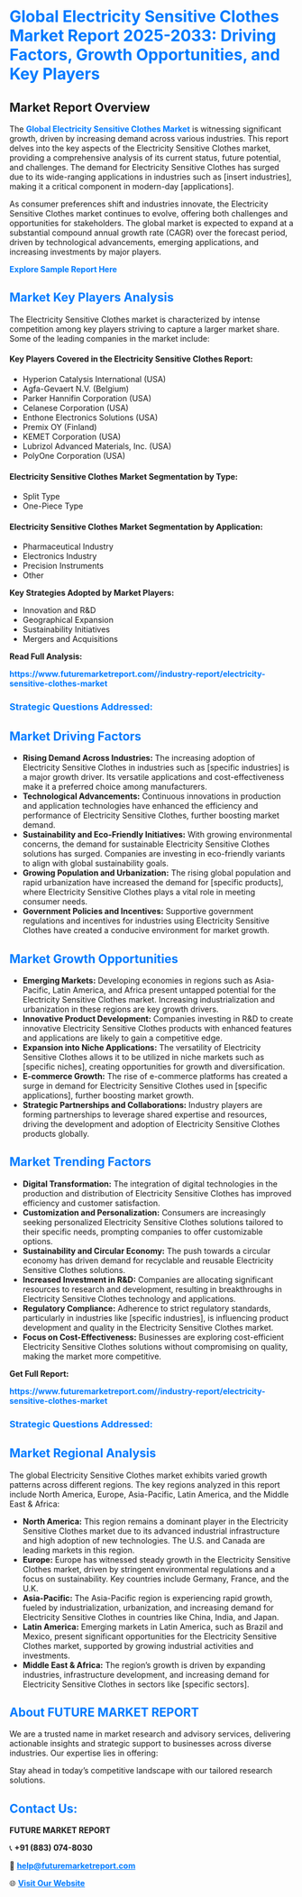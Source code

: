<h1 style="color: #007BFF;">Global Electricity Sensitive Clothes Market Report 2025-2033: Driving Factors, Growth Opportunities, and Key Players</h1>

<section id="overview">
<h2>Market Report Overview</h2>
<p>The <a href="https://www.futuremarketreport.com//industry-report/electricity-sensitive-clothes-market" style="color: #007BFF; text-decoration: none;"><strong>Global Electricity Sensitive Clothes Market</strong></a> is witnessing significant growth, driven by increasing demand across various industries. This report delves into the key aspects of the Electricity Sensitive Clothes market, providing a comprehensive analysis of its current status, future potential, and challenges. The demand for Electricity Sensitive Clothes has surged due to its wide-ranging applications in industries such as [insert industries], making it a critical component in modern-day [applications].</p>
<p>As consumer preferences shift and industries innovate, the Electricity Sensitive Clothes market continues to evolve, offering both challenges and opportunities for stakeholders. The global market is expected to expand at a substantial compound annual growth rate (CAGR) over the forecast period, driven by technological advancements, emerging applications, and increasing investments by major players.</p>
</section>

<section id="overview">
<p><a href="https://www.futuremarketreport.com//request-sample/reportId=85475" style="color: #007BFF; text-decoration: none;"><strong>Explore Sample Report Here</strong></a></p>
</section>

<section id="key-players">
<h2 style="color: #007BFF;">Market Key Players Analysis</h2>
<p>The Electricity Sensitive Clothes market is characterized by intense competition among key players striving to capture a larger market share. Some of the leading companies in the market include:</p>
<h4>Key Players Covered in the Electricity Sensitive Clothes Report:</h4>
<ul><li>Hyperion Catalysis International (USA)</li><li>Agfa-Gevaert N.V. (Belgium)</li><li>Parker Hannifin Corporation (USA)</li><li>Celanese Corporation (USA)</li><li>Enthone Electronics Solutions (USA)</li><li>Premix OY (Finland)</li><li>KEMET Corporation (USA)</li><li>Lubrizol Advanced Materials, Inc. (USA)</li><li>PolyOne Corporation (USA)</li></ul>
<h4>Electricity Sensitive Clothes Market Segmentation by Type:</h4>
<ul><li>Split Type</li><li>One-Piece Type</li></ul>

<h4>Electricity Sensitive Clothes Market Segmentation by Application:</h4>
<ul><li>Pharmaceutical Industry</li><li>Electronics Industry</li><li>Precision Instruments</li><li>Other</li></ul>
<p><strong>Key Strategies Adopted by Market Players:</strong></p>
<ul>
<li>Innovation and R&D</li>
<li>Geographical Expansion</li>
<li>Sustainability Initiatives</li>
<li>Mergers and Acquisitions</li>
</ul>
</section>

<section>
<p><strong>Read Full Analysis: </strong></p><a href="https://www.futuremarketreport.com//industry-report/electricity-sensitive-clothes-market" style="color: #007BFF; text-decoration: none;"><strong>https://www.futuremarketreport.com//industry-report/electricity-sensitive-clothes-market</strong></a>
<h3 style="color: #007BFF;">Strategic Questions Addressed:</h3>
</section>

<section id="driving-factors">
<h2 style="color: #007BFF;">Market Driving Factors</h2>
<ul>
<li><strong>Rising Demand Across Industries:</strong> The increasing adoption of Electricity Sensitive Clothes in industries such as [specific industries] is a major growth driver. Its versatile applications and cost-effectiveness make it a preferred choice among manufacturers.</li>
<li><strong>Technological Advancements:</strong> Continuous innovations in production and application technologies have enhanced the efficiency and performance of Electricity Sensitive Clothes, further boosting market demand.</li>
<li><strong>Sustainability and Eco-Friendly Initiatives:</strong> With growing environmental concerns, the demand for sustainable Electricity Sensitive Clothes solutions has surged. Companies are investing in eco-friendly variants to align with global sustainability goals.</li>
<li><strong>Growing Population and Urbanization:</strong> The rising global population and rapid urbanization have increased the demand for [specific products], where Electricity Sensitive Clothes plays a vital role in meeting consumer needs.</li>
<li><strong>Government Policies and Incentives:</strong> Supportive government regulations and incentives for industries using Electricity Sensitive Clothes have created a conducive environment for market growth.</li>
</ul>
</section>

<section id="growth-opportunities">
<h2 style="color: #007BFF;">Market Growth Opportunities</h2>
<ul>
<li><strong>Emerging Markets:</strong> Developing economies in regions such as Asia-Pacific, Latin America, and Africa present untapped potential for the Electricity Sensitive Clothes market. Increasing industrialization and urbanization in these regions are key growth drivers.</li>
<li><strong>Innovative Product Development:</strong> Companies investing in R&D to create innovative Electricity Sensitive Clothes products with enhanced features and applications are likely to gain a competitive edge.</li>
<li><strong>Expansion into Niche Applications:</strong> The versatility of Electricity Sensitive Clothes allows it to be utilized in niche markets such as [specific niches], creating opportunities for growth and diversification.</li>
<li><strong>E-commerce Growth:</strong> The rise of e-commerce platforms has created a surge in demand for Electricity Sensitive Clothes used in [specific applications], further boosting market growth.</li>
<li><strong>Strategic Partnerships and Collaborations:</strong> Industry players are forming partnerships to leverage shared expertise and resources, driving the development and adoption of Electricity Sensitive Clothes products globally.</li>
</ul>
</section>

<section id="trending-factors">
<h2 style="color: #007BFF;">Market Trending Factors</h2>
<ul>
<li><strong>Digital Transformation:</strong> The integration of digital technologies in the production and distribution of Electricity Sensitive Clothes has improved efficiency and customer satisfaction.</li>
<li><strong>Customization and Personalization:</strong> Consumers are increasingly seeking personalized Electricity Sensitive Clothes solutions tailored to their specific needs, prompting companies to offer customizable options.</li>
<li><strong>Sustainability and Circular Economy:</strong> The push towards a circular economy has driven demand for recyclable and reusable Electricity Sensitive Clothes solutions.</li>
<li><strong>Increased Investment in R&D:</strong> Companies are allocating significant resources to research and development, resulting in breakthroughs in Electricity Sensitive Clothes technology and applications.</li>
<li><strong>Regulatory Compliance:</strong> Adherence to strict regulatory standards, particularly in industries like [specific industries], is influencing product development and quality in the Electricity Sensitive Clothes market.</li>
<li><strong>Focus on Cost-Effectiveness:</strong> Businesses are exploring cost-efficient Electricity Sensitive Clothes solutions without compromising on quality, making the market more competitive.</li>
</ul>
</section>

<section>
<p><strong>Get Full Report: </strong></p><a href="https://www.futuremarketreport.com//industry-report/electricity-sensitive-clothes-market" style="color: #007BFF; text-decoration: none;"><strong>https://www.futuremarketreport.com//industry-report/electricity-sensitive-clothes-market</strong></a>
<h3 style="color: #007BFF;">Strategic Questions Addressed:</h3>
</section>


<section id="regional-analysis">
<h2 style="color: #007BFF;">Market Regional Analysis</h2>
<p>The global Electricity Sensitive Clothes market exhibits varied growth patterns across different regions. The key regions analyzed in this report include North America, Europe, Asia-Pacific, Latin America, and the Middle East & Africa:</p>
<ul>
<li><strong>North America:</strong> This region remains a dominant player in the Electricity Sensitive Clothes market due to its advanced industrial infrastructure and high adoption of new technologies. The U.S. and Canada are leading markets in this region.</li>
<li><strong>Europe:</strong> Europe has witnessed steady growth in the Electricity Sensitive Clothes market, driven by stringent environmental regulations and a focus on sustainability. Key countries include Germany, France, and the U.K.</li>
<li><strong>Asia-Pacific:</strong> The Asia-Pacific region is experiencing rapid growth, fueled by industrialization, urbanization, and increasing demand for Electricity Sensitive Clothes in countries like China, India, and Japan.</li>
<li><strong>Latin America:</strong> Emerging markets in Latin America, such as Brazil and Mexico, present significant opportunities for the Electricity Sensitive Clothes market, supported by growing industrial activities and investments.</li>
<li><strong>Middle East & Africa:</strong> The region’s growth is driven by expanding industries, infrastructure development, and increasing demand for Electricity Sensitive Clothes in sectors like [specific sectors].</li>
</ul>
</section>

<footer>
<h2 style="color: #007BFF;">About FUTURE MARKET REPORT</h2>
<p>We are a trusted name in market research and advisory services, delivering actionable insights and strategic support to businesses across diverse industries. Our expertise lies in offering:</p>

<p>Stay ahead in today’s competitive landscape with our tailored research solutions.</p>

<h2 style="color: #007BFF;">Contact Us:</h2>
<p><strong>FUTURE MARKET REPORT</strong></p>
<p>📞 <strong>+91 (883) 074-8030</strong></p>
<p>📧 <strong><a href="mailto:help@futuremarketreport.com" style="color: #007BFF;">help@futuremarketreport.com</a></strong></p>
<p>🌐 <strong><a href="https://www.futuremarketreport.com/" style="color: #007BFF;">Visit Our Website</a></strong></p>
</footer>